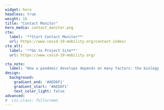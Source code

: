 ```yaml
---
widget: hero
headless: true
weight: 16
title: "Contact Monitor"
hero_media: contact_monitor.png
cta:
  label: '**Start Contact Monitor**'
  url: https://www.covid-19-mobility.org/contact-index/
cta_alt:
  label: '**Go to Project Site**'
  url: https://www.covid-19-mobility.org/

cta_note:
  label: "How a pandemic develops depends on many factors: the biology of the pathogen, its susceptibility to external influences such as humidity and temperature, the success of vaccination campaigns, but most of all it is determined by contacts between individuals: transmissions occur primarily when people have contact with each other. The number of contacts thus gives us an insight into the course of the pandemic. Fewer contacts make it more difficult for the pathogen to spread through the population, whereas more contacts promote rapid spread. In the Contacts Monitor, we show the number of contacts in Germany over time. In the following, we explain how these contacts are measured from GPS data of cell phones."  
design:
  background:
    gradient_end: '#AED6F1'
    gradient_start: '#AED6F1'
    text_color_light: false
advanced:
#  css_class: fullscreen
---
```


